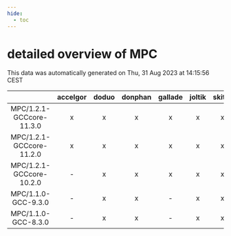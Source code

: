 ```yaml
---
hide:
  - toc
---
```


detailed overview of MPC
========================


This data was automatically generated on Thu, 31 Aug 2023 at 14:15:56 CEST  

| |accelgor|doduo|donphan|gallade|joltik|skitty|swalot|victini|
| :---: | :---: | :---: | :---: | :---: | :---: | :---: | :---: | :---: |
|MPC/1.2.1-GCCcore-11.3.0|x|x|x|x|x|x|x|x|
|MPC/1.2.1-GCCcore-11.2.0|x|x|x|x|x|x|x|x|
|MPC/1.2.1-GCCcore-10.2.0|-|x|x|x|x|x|x|x|
|MPC/1.1.0-GCC-9.3.0|-|x|x|-|x|x|x|x|
|MPC/1.1.0-GCC-8.3.0|-|x|x|-|x|x|x|x|
